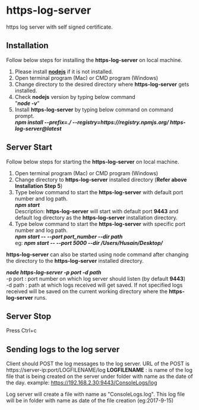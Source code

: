 # https-log-server
https log server with self signed certificate.

## Installation
Follow below steps for installing the  **https-log-server** on local machine.
1. Please install [**nodejs**](https://nodejs.org/) if it is not installed.
2. Open terminal program (Mac) or CMD program (Windows)
3. Change directory to the desired directory where **https-log-server** gets installed.
3. Check **nodejs** version by typing below command<br>
   "**_node -v_**"<br>
4. Install **https-log-server** by typing below command on command prompt.<br>
   **_npm install --prefix=./ --registry=https:<i></i>//registry.npmjs.org/ https-log-server@latest_**

## Server Start
Follow below steps for starting the  **https-log-server** on local machine.
1. Open terminal program (Mac) or CMD program (Windows)
2. Change directory to **https-log-server** installed directory (**Refer above Installation Step 5**)
3. Type  below command to start the **https-log-server**  with default port number and log path.<br>
   **_npm  start_**<br>
   Description: **https-log-server** will start with default port **9443** and default log directory as the **https-log-server** installation directory.
4. Type below command to start the **https-log-server**  with specific port number and log path.<br>
   **_npm  start -- --port port_number --dir path_**<br>
   eg: **_npm  start -- --port 5000 --dir /Users/Husain/Desktop/_**<br>

**https-log-server** can also be started using node command after changing the directory to the  **https-log-server** installed directory.

**_node https-log-server -p port -d path_**<br>
-p port : port number on which log server should listen (by default **9443**)<br>
-d path : path at which logs received will get saved. If not specified logs received will be saved on the current working directory where the **https-log-server** runs.

## Server Stop
Press Ctrl+c

## Sending logs to the log server
Client should POST the log messages to the log server.
URL of the POST is  https://server-ip:port/LOGFILENAME/log
**LOGFILENAME** : is name of the log file that is being created on the server under folder with name as the date of the day.
example: https://192.168.2.30:9443/ConsoleLogs/log

Log server will create a file with name as "ConsoleLogs.log".
This log file will be in folder with name as date of the file creation (eg:2017-9-15)
